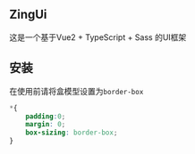 ## ZingUi
这是一个基于Vue2 + TypeScript + Sass 的UI框架

## 安装
在使用前请将盒模型设置为`border-box`
```css
*{
    padding:0;
    margin: 0;
    box-sizing: border-box;
}
```